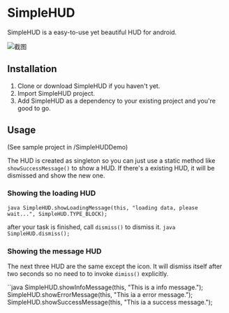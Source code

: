 SimpleHUD
=========

SimpleHUD is a easy-to-use yet beautiful HUD for android.

![截图](https://raw.githubusercontent.com/wangvsa/SimpleHUD/master/screenshots/screenshot.png)

## Installation

1. Clone or download SimpleHUD if you haven't yet.
2. Import SimpleHUD project.
3. Add SimpleHUD as a dependency to your existing project and you're good to go.

## Usage

(See sample project in /SimpleHUDDemo)

The HUD is created as singleton so you can just use a static method like `showSuccessMessage()` to show a HUD.
If there's a existing HUD, it will be dismissed and show the new one.

### Showing the loading HUD

``java
SimpleHUD.showLoadingMessage(this, "loading data, please wait...", SimpleHUD.TYPE_BLOCK);
``

after your task is finished, call `dismiss()` to dismiss it.
``java
SimpleHUD.dismiss();
``

### Showing the message HUD

The next three HUD are the same except the icon. It will dismiss itself after two seconds so no need to to invoke `dimiss()` explicitly.

``java
SimpleHUD.showInfoMessage(this, "This is a info message.");
SimpleHUD.showErrorMessage(this, "This ia a error message.");
SimpleHUD.showSuccessMessage(this, "This ia a success message.");
```
